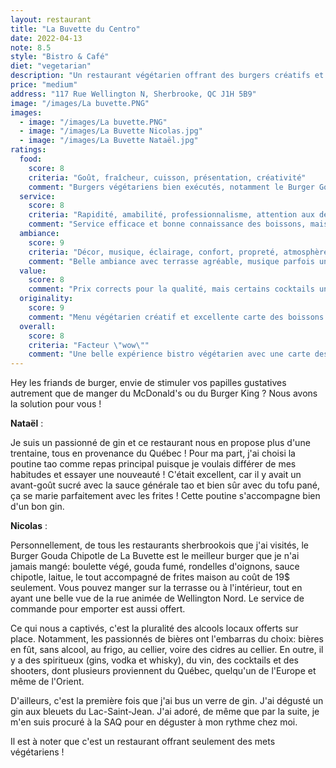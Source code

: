 ```yaml
---
layout: restaurant
title: "La Buvette du Centro"
date: 2022-04-13
note: 8.5
style: "Bistro & Café"
diet: "vegetarian"
description: "Un restaurant végétarien offrant des burgers créatifs et une sélection impressionnante de boissons locales"
price: "medium"
address: "117 Rue Wellington N, Sherbrooke, QC J1H 5B9"
image: "/images/La buvette.PNG"
images:
  - image: "/images/La buvette.PNG"
  - image: "/images/La Buvette Nicolas.jpg"
  - image: "/images/La Buvette Nataël.jpg"
ratings:
  food:
    score: 8
    criteria: "Goût, fraîcheur, cuisson, présentation, créativité"
    comment: "Burgers végétariens bien exécutés, notamment le Burger Gouda Chipotle. Poutine tao intéressante mais sauce parfois trop sucrée."
  service:
    score: 8
    criteria: "Rapidité, amabilité, professionnalisme, attention aux détails"
    comment: "Service efficace et bonne connaissance des boissons, mais peut être débordé aux heures de pointe."
  ambiance:
    score: 9
    criteria: "Décor, musique, éclairage, confort, propreté, atmosphère générale"
    comment: "Belle ambiance avec terrasse agréable, musique parfois un peu forte à l'intérieur."
  value:
    score: 8
    comment: "Prix corrects pour la qualité, mais certains cocktails un peu chers."
  originality:
    score: 9
    comment: "Menu végétarien créatif et excellente carte des boissons locales."
  overall:
    score: 8
    criteria: "Facteur \"wow\""
    comment: "Une belle expérience bistro végétarien avec une carte des boissons remarquable."
---
```


Hey les friands de burger, envie de stimuler vos papilles gustatives autrement que de manger du McDonald's ou du Burger King ? Nous avons la solution pour vous ! 

**Nataël** :

Je suis un passionné de gin et ce restaurant nous en propose plus d'une trentaine, tous en provenance du Québec ! Pour ma part, j'ai choisi la poutine tao comme repas principal puisque je voulais différer de mes habitudes et essayer une nouveauté ! C'était excellent, car il y avait un avant-goût sucré avec la sauce générale tao et bien sûr avec du tofu pané, ça se marie parfaitement avec les frites ! Cette poutine s'accompagne bien d'un bon gin.

**Nicolas** :

Personnellement, de tous les restaurants sherbrookois que j'ai visités, le Burger Gouda Chipotle de La Buvette est le meilleur burger que je n'ai jamais mangé: boulette végé, gouda fumé, rondelles d'oignons, sauce chipotle, laitue, le tout accompagné de frites maison au coût de 19$ seulement. Vous pouvez manger sur la terrasse ou à l'intérieur, tout en ayant une belle vue de la rue animée de Wellington Nord. Le service de commande pour emporter est aussi offert.

Ce qui nous a captivés, c'est la pluralité des alcools locaux offerts sur place. Notamment, les passionnés de bières ont l'embarras du choix: bières en fût, sans alcool, au frigo, au cellier, voire des cidres au cellier. En outre, il y a des spiritueux (gins, vodka et whisky), du vin, des cocktails et des shooters, dont plusieurs proviennent du Québec, quelqu'un de l'Europe et même de l'Orient.

D'ailleurs, c'est la première fois que j'ai bus un verre de gin. J'ai dégusté un gin aux bleuets du Lac-Saint-Jean. J'ai adoré, de même que par la suite, je m'en suis procuré à la SAQ pour en déguster à mon rythme chez moi.

Il est à noter que c'est un restaurant offrant seulement des mets végétariens ! 